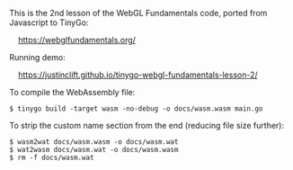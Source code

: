 This is the 2nd lesson of the WebGL Fundamentals code, ported from Javascript
to TinyGo:

&nbsp; &nbsp; https://webglfundamentals.org/

Running demo:

&nbsp; &nbsp; https://justinclift.github.io/tinygo-webgl-fundamentals-lesson-2/

To compile the WebAssembly file:

    $ tinygo build -target wasm -no-debug -o docs/wasm.wasm main.go

To strip the custom name section from the end (reducing file size further):

    $ wasm2wat docs/wasm.wasm -o docs/wasm.wat
    $ wat2wasm docs/wasm.wat -o docs/wasm.wasm
    $ rm -f docs/wasm.wat

